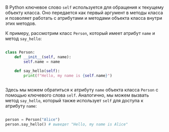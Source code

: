 
В Python ключевое слово `self` используется для обращения к текущему объекту класса. Оно передается как первый аргумент в методы класса и позволяет работать с атрибутами и методами объекта класса внутри этих методов.

К примеру, рассмотрим класс `Person`, который имеет атрибут `name` и метод `say_hello`:

```python

class Person:
    def __init__(self, name):
        self.name = name

    def say_hello(self):
        print(f"Hello, my name is {self.name}")
        
```

Здесь мы можем обратиться к атрибуту `name` объекта класса `Person` с помощью ключевого слова `self`. Аналогично, мы можем вызвать метод `say_hello`, который также использует `self` для доступа к атрибуту `name`:

```python

person = Person("Alice")
person.say_hello() # выведет "Hello, my name is Alice"

```